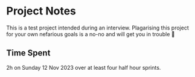 # Project Notes

This is a test project intended during an interview. Plagarising this project for your own nefarious goals is a no-no and will get you in trouble 🙂

## Time Spent

2h on Sunday 12 Nov 2023 over at least four half hour sprints.
